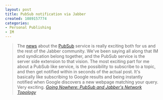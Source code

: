 ```yaml
--- 
layout: post
title: PubSub notification via Jabber
created: 1089157774
categories: 
- Personal Publishing
- IM
---
```

<blockquote>
The <a href="http://www.jabber.org/pipermail/standards-jig/2004-June/005545.html">news</a> about the <a href="http://www.pubsub.com/">PubSub</a> service is really exciting both for us and the rest of the Jabber community. We've been saying all along that IM and syndication belong together, and the PubSub service is the server side extension to that vision.  The most exciting part for me about a PubSub like service, is the possibility to subscribe to a topic, and then get notified within in seconds of the actual post. It's basically like subscribing to Google results and being instantly notified when Google discovers a new webpage matching your query. Very exciting.
<cite><a href="http://nowhere.2entwine.com/archives/000134.html">Going Nowhere: PubSub and Jabber's Network Topology</a></cite>
</blockquote>
